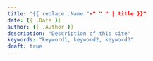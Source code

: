```yaml
---
title: "{{ replace .Name "-" " " | title }}"
date: {{ .Date }}
author: {{ .Author }}
description: "Description of this site"
keywords: "keyword1, keyword2, keyword3"
draft: true
---
```

